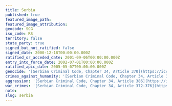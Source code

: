 ```yaml
---
title: Serbia
published: true
featured_image_path:
featured_image_attribution:
geocode: SCG
iso_code: RS
territory: false
state_party: true
signed_but_not_ratified: false
signed_date: 2000-12-18T00:00:00.000Z
ratified_or_acceded_date: 2001-09-06T00:00:00.000Z
entry_into_force_date: 2002-07-01T00:00:00.000Z
ratified_apic_date: 2005-05-07T00:00:00.000Z
genocide: '[Serbian Criminal Code, Chapter 34, Article 370](https://iccdb.hrlc.net/data/doc/202/keyword/46/)'
crimes_against_humanity: '[Serbian Criminal Code, Chapter 34, Article 371](https://iccdb.hrlc.net/data/doc/202/keyword/13/)'
aggression: '[Serbian Criminal Code, Chapter 34, Article 386](https://iccdb.hrlc.net/data/doc/202/keyword/1/)'
war_crimes: '[Serbian Criminal Code, Chapter 34, Article 372-376](https://iccdb.hrlc.net/data/doc/202/keyword/145/)'
note:
slug: serbia
---
```



